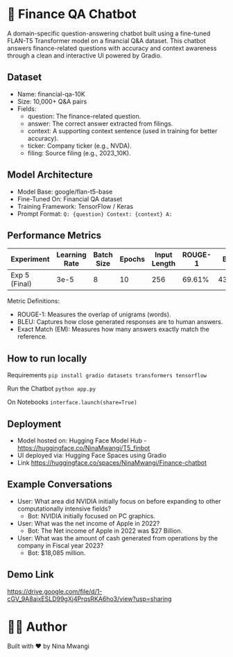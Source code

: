 # 💬 Finance QA Chatbot

A domain-specific question-answering chatbot built using a fine-tuned FLAN-T5 Transformer model on a financial Q&A dataset. This chatbot answers finance-related questions with accuracy and context awareness through a clean and interactive UI powered by Gradio.

## Dataset
- Name: financial-qa-10K
- Size: 10,000+ Q&A pairs
- Fields:
  - question: The finance-related question.
  - answer: The correct answer extracted from filings.
  - context: A supporting context sentence (used in training for better accuracy).
  - ticker: Company ticker (e.g., NVDA).
  - filing: Source filing (e.g., 2023_10K).

## Model Architecture
- Model Base: google/flan-t5-base
- Fine-Tuned On: Financial QA dataset
- Training Framework: TensorFlow / Keras
- Prompt Format: `Q: {question} Context: {context} A:`

## Performance Metrics
| Experiment   | Learning Rate | Batch Size | Epochs | Input Length | ROUGE-1 | BLEU   | Exact Match |
|--------------|---------------|------------|--------|--------------|---------|--------|-------------|
| Exp 5 (Final) | 3e-5          | 8          | 10     | 256          | 69.61%  | 43.75% | 25.43%      |


Metric Definitions:

- ROUGE-1: Measures the overlap of unigrams (words).
- BLEU: Captures how close generated responses are to human answers.
- Exact Match (EM): Measures how many answers exactly match the reference.

## How to run locally 
Requirements
`pip install gradio datasets transformers tensorflow`

Run the Chatbot
`python app.py`

On Notebooks
`interface.launch(share=True)`

## Deployment
- Model hosted on: Hugging Face Model Hub - https://huggingface.co/NinaMwangi/T5_finbot
- UI deployed via: Hugging Face Spaces using Gradio
- Link https://huggingface.co/spaces/NinaMwangi/Finance-chatbot

## Example Conversations
- User: What area did NVIDIA initially focus on before expanding to other computationally intensive fields?
  - Bot: NVIDIA initially focused on PC graphics.
- User: What was the net income of Apple in 2022?
  - Bot: The Net income of Apple in 2022 was $27 Billion.
- User: What was the amount of cash generated from operations by the company in Fiscal year 2023?
  - Bot: $18,085 million.

## Demo Link
https://drive.google.com/file/d/1-cGV_9A8aixESLD99gXj4PrqsRKA6ho3/view?usp=sharing

# 🧑‍💻 Author

Built with ❤️ by Nina Mwangi
